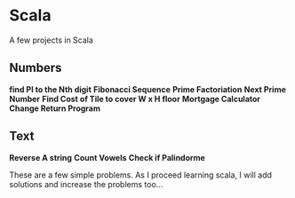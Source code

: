 Scala
=====

A few projects in Scala

Numbers
---------

**find PI to the Nth digit**
**Fibonacci Sequence**
**Prime Factoriation**
**Next Prime Number**
**Find Cost of Tile to cover W x H floor**
**Mortgage Calculator**
**Change Return Program**

Text
---------
**Reverse A string**
**Count Vowels**
**Check if Palindorme**



These are a few simple problems.
As I proceed learning scala, I will add solutions and increase the problems too...
